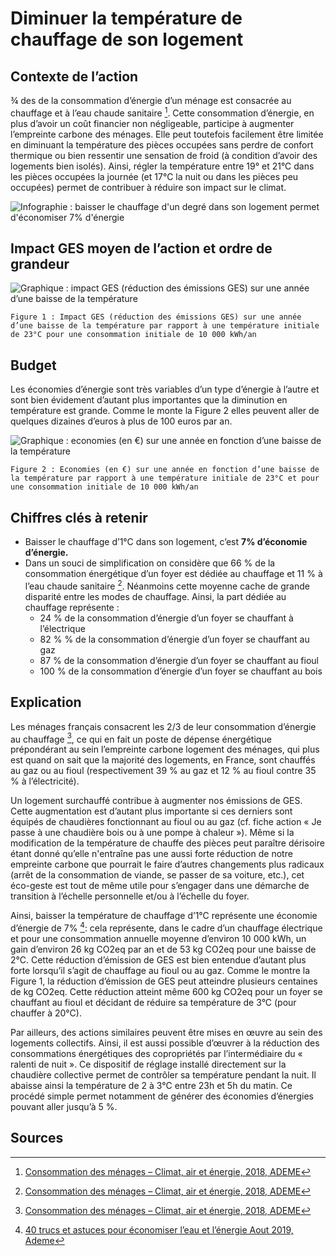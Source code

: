 # Diminuer la température de chauffage de son logement

## Contexte de l’action

¾ des de la consommation d’énergie d’un ménage est consacrée au chauffage et à l’eau chaude sanitaire [^1]. Cette consommation d’énergie, en plus d’avoir un coût financier non négligeable, participe à augmenter l’empreinte carbone des ménages. Elle peut toutefois facilement être limitée en diminuant la température des pièces occupées sans perdre de confort thermique ou bien ressentir une sensation de froid (à condition d’avoir des logements bien isolés). Ainsi, régler la température entre 19° et 21°C dans les pièces occupées la journée (et 17°C la nuit ou dans les pièces peu occupées) permet de contribuer à réduire son impact sur le climat.

![Infographie : baisser le chauffage d'un degré dans son logement permet d'économiser 7% d'énergie](https://ecolab-data.netlify.app/images/Chiffres-cles_limiter_temperature_logement.png)

## Impact GES moyen de l’action et ordre de grandeur

![Graphique : impact GES (réduction des émissions GES) sur une année d’une baisse de la température](https://www.associationbilancarbone.fr/wp-content/uploads/2020/12/temperature-logement-fig1.jpg)

`Figure 1 : Impact GES (réduction des émissions GES) sur une année d’une baisse de la température par rapport à une température initiale de 23°C pour une consommation initiale de 10 000 kWh/an `

## Budget

Les économies d’énergie sont très variables d’un type d’énergie à l’autre et sont bien évidement d’autant plus importantes que la diminution en température est grande. Comme le monte la Figure 2 elles peuvent aller de quelques dizaines d’euros à plus de 100 euros par an.

![Graphique : economies (en €) sur une année en fonction d’une baisse de la température](https://www.associationbilancarbone.fr/wp-content/uploads/2020/12/temperature-logement-fig2.jpg)

`Figure 2 : Economies (en €) sur une année en fonction d’une baisse de la température par rapport à une température initiale de 23°C et pour une consommation initiale de 10 000 kWh/an `

## Chiffres clés à retenir

- Baisser le chauffage d’1°C dans son logement, c’est **7% d’économie d’énergie.**
- Dans un souci de simplification on considère que 66 % de la consommation énergétique d’un foyer est dédiée au chauffage et 11 % à l’eau chaude sanitaire [^1]. Néanmoins cette moyenne cache de grande disparité entre les modes de chauffage. Ainsi, la part dédiée au chauffage représente :
  - 24 % de la consommation d’énergie d’un foyer se chauffant à l’électrique
  - 82 % % de la consommation d’énergie d’un foyer se chauffant au gaz
  - 87 % de la consommation d’énergie d’un foyer se chauffant au fioul
  - 100 % de la consommation d’énergie d’un foyer se chauffant au bois

## Explication

Les ménages français consacrent les 2/3 de leur consommation d’énergie au chauffage [^1], ce qui en fait un poste de dépense énergétique prépondérant au sein l’empreinte carbone logement des ménages, qui plus est quand on sait que la majorité des logements, en France, sont chauffés au gaz ou au fioul (respectivement 39 % au gaz et 12 % au fioul contre 35 % à l’électricité).

Un logement surchauffé contribue à augmenter nos émissions de GES. Cette augmentation est d’autant plus importante si ces derniers sont équipés de chaudières fonctionnant au fioul ou au gaz (cf. fiche action « Je passe à une chaudière bois ou à une pompe à chaleur »). Même si la modification de la température de chauffe des pièces peut paraître dérisoire étant donné qu’elle n'entraîne pas une aussi forte réduction de notre empreinte carbone que pourrait le faire d’autres changements plus radicaux (arrêt de la consommation de viande, se passer de sa voiture, etc.), cet éco-geste est tout de même utile pour s’engager dans une démarche de transition à l’échelle personnelle et/ou à l’échelle du foyer.

Ainsi, baisser la température de chauffage d’1°C représente une économie d’énergie de 7% [^2]: cela représente, dans le cadre d’un chauffage électrique et pour une consommation annuelle moyenne d’environ 10 000 kWh, un gain d’environ 26 kg CO2eq par an et de 53 kg CO2eq pour une baisse de 2°C. Cette réduction d’émission de GES est bien entendue d’autant plus forte lorsqu’il s’agit de chauffage au fioul ou au gaz. Comme le montre la Figure 1, la réduction d’émission de GES peut atteindre plusieurs centaines de kg CO2eq. Cette réduction atteint même 600 kg CO2eq pour un foyer se chauffant au fioul et décidant de réduire sa température de 3°C (pour chauffer à 20°C).

Par ailleurs, des actions similaires peuvent être mises en œuvre au sein des logements collectifs. Ainsi, il est aussi possible d’œuvrer à la réduction des consommations énergétiques des copropriétés par l’intermédiaire du « ralenti de nuit ». Ce dispositif de réglage installé directement sur la chaudière collective permet de contrôler sa température pendant la nuit. Il abaisse ainsi la température de 2 à 3°C entre 23h et 5h du matin. Ce procédé simple permet notamment de générer des économies d’énergies pouvant aller jusqu’à 5 %.

## Sources

[^1]: [Consommation des ménages – Climat, air et énergie, 2018, ADEME](https://centre.ademe.fr/sites/default/files/climat-air-energie-chiffres-cles.pdf)
[^2]: [40 trucs et astuces pour économiser l’eau et l’énergie Aout 2019, Ademe](https://librairie.ademe.fr/cadic/1001/guide-pratique-economiser-eau-energie.pdf?modal=false)
